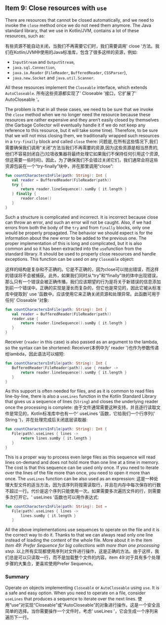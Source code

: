 ## Item 9: Close resources with `use`

There are resources that cannot be closed automatically, and we need to invoke the `close` method once we do not need them anymore. The Java standard library, that we use in Kotlin/JVM, contains a lot of these resources, such as:

有些资源不能自动关闭，当我们不再需要它们时，我们需要调用' close '方法。我们在Kotlin/JVM中使用的Java标准库，包含了很多这样的资源，例如:

- `InputStream` and `OutputStream`,
- `java.sql.Connection`,
- `java.io.Reader` (`FileReader`, `BufferedReader`, `CSSParser`),
- `java.new.Socket` and `java.util.Scanner`.

All these resources implement the `Closeable` interface, which extends `AutoCloseable`. 
所有这些资源都实现了' Closeable '接口，它扩展了' AutoCloseable '。

The problem is that in all these cases, we need to be sure that we invoke the `close` method when we no longer need the resource because these resources are rather expensive and they aren’t easily closed by themselves (the Garbage Collector will eventually handle it if we do not keep any reference to this resource, but it will take some time). Therefore, to be sure that we will not miss closing them, we traditionally wrapped such resources in a `try-finally` block and called `close` there:
问题是,在所有这些情况下,我们需要确保我们调用“关闭”方法当我们不再需要的资源,因为这些资源是相当昂贵的,他们不容易封闭自己(垃圾收集器将最终处理它如果我们不保持任何引用这个资源,但这需要一些时间)。因此，为了确保我们不会错过关闭它们，我们通常会将这些资源包装在一个“try-finally”块中，并在那里调用“close”:

``` kotlin
fun countCharactersInFile(path: String): Int {
   val reader = BufferedReader(FileReader(path))
   try {
       return reader.lineSequence().sumBy { it.length }
   } finally {
       reader.close()
   }
}
```

Such a structure is complicated and incorrect. It is incorrect because close can throw an error, and such an error will not be caught. Also, if we had errors from both the body of the `try` and from `finally` blocks, only one would be properly propagated. The behavior we should expect is for the information about the new error to be added to the previous one. The proper implementation of this is long and complicated, but it is also common and so it has been extracted into the `use`function from the standard library. It should be used to properly close resources and handle exceptions. This function can be used on any `Closeable` object:

这样的结构是复杂和不正确的。它是不正确的，因为close可以抛出错误，而这样的错误将不会被捕获。此外，如果我们同时从“try”和“finally”块的体中出现错误，那么只有一个错误会被正确传播。我们应该期望的行为是将关于新错误的信息添加到前一个错误中。正确的实现是漫长而复杂的，但它也是常见的，因此它被从标准库中提取到' use '函数中。应该使用它来正确关闭资源和处理异常。此函数可用于任何' Closeable '对象:

``` kotlin
fun countCharactersInFile(path: String): Int {
   val reader = BufferedReader(FileReader(path))
   reader.use {
       return reader.lineSequence().sumBy { it.length }
   }
}
```

Receiver (`reader` in this case) is also passed as an argument to the lambda, so the syntax can be shortened:
Receiver(本例中为' reader ')也作为参数传递给lambda，因此语法可以缩短:

``` kotlin
fun countCharactersInFile(path: String): Int {
   BufferedReader(FileReader(path)).use { reader ->
       return reader.lineSequence().sumBy { it.length }
   }
}
```

As this support is often needed for files, and as it is common to read files line-by-line, there is also a `useLines` function in the Kotlin Standard Library that gives us a sequence of lines (`String`) and closes the underlying reader once the processing is complete:
由于文件通常需要这种支持，并且逐行读取文件是常见的，Kotlin标准库中也有一个' useLines '函数，它给我们一个行序列(' String ')，并在处理完成后关闭底层读取器:

``` kotlin
fun countCharactersInFile(path: String): Int {
   File(path).useLines { lines ->
       return lines.sumBy { it.length }
   }
}
```

This is a proper way to process even large files as this sequence will read lines on-demand and does not hold more than one line at a time in memory. The cost is that this sequence can be used only once. If you need to iterate over the lines of the file more than once, you need to open it more than once. The `useLines` function can be also used as an expression:
这是一种处理大型文件的适当方法，因为该序列将按需读取行，并且在内存中每次保存的行数不超过一行。代价是这个序列只能使用一次。如果需要多次遍历文件的行，则需要多次打开它。' useLines '函数也可以用作表达式:

``` kotlin
fun countCharactersInFile(path: String): Int =
   File(path).useLines { lines -> 
       lines.sumBy { it.length } 
   }
```

All the above implementations use sequences to operate on the file and it is the correct way to do it. Thanks to that we can always read only one line instead of loading the content of the whole file. More about it in the item *Item 49: Prefer Sequence for big collections with more than one processing step*.
以上所有实现都使用序列对文件进行操作，这是正确的方法。由于这样，我们总是可以只读取一行，而不是加载整个文件的内容。item 49:对于具有多个处理步骤的大集合，更喜欢使用Prefer Sequence。

### Summary

Operate on objects implementing `Closeable` or `AutoCloseable` using `use`. It is a safe and easy option. When you need to operate on a file, consider `useLines` that produces a sequence to iterate over the next lines.
使用“use”对实现“Closeable”或“AutoCloseable”的对象进行操作。这是一个安全且简单的选择。当你需要操作一个文件时，考虑' useLines '，它会生成一个序列来遍历下一行。